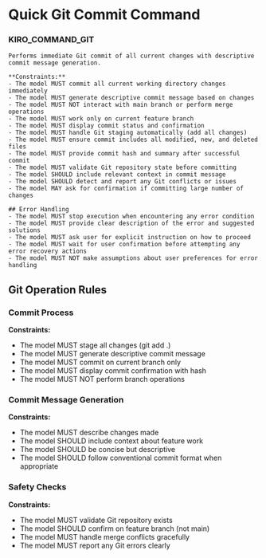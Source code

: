 # Quick Git Commit Command

### KIRO_COMMAND_GIT
```
Performs immediate Git commit of all current changes with descriptive commit message generation.

**Constraints:**
- The model MUST commit all current working directory changes immediately
- The model MUST generate descriptive commit message based on changes
- The model MUST NOT interact with main branch or perform merge operations
- The model MUST work only on current feature branch
- The model MUST display commit status and confirmation
- The model MUST handle Git staging automatically (add all changes)
- The model MUST ensure commit includes all modified, new, and deleted files
- The model MUST provide commit hash and summary after successful commit
- The model MUST validate Git repository state before committing
- The model SHOULD include relevant context in commit message
- The model SHOULD detect and report any Git conflicts or issues
- The model MAY ask for confirmation if committing large number of changes

## Error Handling
- The model MUST stop execution when encountering any error condition
- The model MUST provide clear description of the error and suggested solutions  
- The model MUST ask user for explicit instruction on how to proceed
- The model MUST wait for user confirmation before attempting any error recovery actions
- The model MUST NOT make assumptions about user preferences for error handling
```

## Git Operation Rules

### Commit Process
**Constraints:**
- The model MUST stage all changes (git add .)
- The model MUST generate descriptive commit message
- The model MUST commit on current branch only
- The model MUST display commit confirmation with hash
- The model MUST NOT perform branch operations

### Commit Message Generation
**Constraints:**
- The model MUST describe changes made
- The model SHOULD include context about feature work
- The model SHOULD be concise but descriptive
- The model SHOULD follow conventional commit format when appropriate

### Safety Checks
**Constraints:**
- The model MUST validate Git repository exists
- The model SHOULD confirm on feature branch (not main)
- The model MUST handle merge conflicts gracefully
- The model MUST report any Git errors clearly